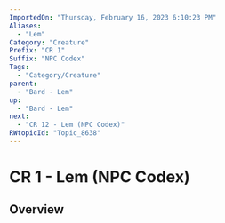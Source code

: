 ```yaml
---
ImportedOn: "Thursday, February 16, 2023 6:10:23 PM"
Aliases:
  - "Lem"
Category: "Creature"
Prefix: "CR 1"
Suffix: "NPC Codex"
Tags:
  - "Category/Creature"
parent:
  - "Bard - Lem"
up:
  - "Bard - Lem"
next:
  - "CR 12 - Lem (NPC Codex)"
RWtopicId: "Topic_8638"
---
```

# CR 1 - Lem (NPC Codex)
## Overview
